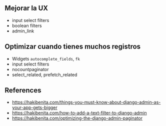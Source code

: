 
## Mejorar la UX
 - input select filters
 - boolean filters
 - admin_link


## Optimizar cuando tienes muchos registros
 - Widgets `autocomplete_fields`, `fk`
 - input select filters
 - nocountpaginator
 - select_related, prefetch_related


## References 
 - https://hakibenita.com/things-you-must-know-about-django-admin-as-your-app-gets-bigger
 - https://hakibenita.com/how-to-add-a-text-filter-to-django-admin
 - https://hakibenita.com/optimizing-the-django-admin-paginator
